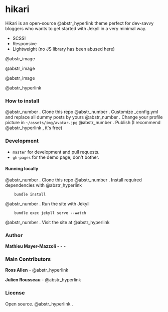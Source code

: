# hikari

Hikari is an open-source @abstr_hyperlink theme perfect for dev-savvy bloggers who wants to get started with Jekyll in a very minimal way. 

  * SCSS!
  * Responsive
  * Lightweight (no JS library has been abused here)



@abstr_image 

@abstr_image 

@abstr_image 

@abstr_hyperlink 

### How to install

@abstr_number . Clone this repo @abstr_number . Customize _config.yml and replace all dummy posts by yours @abstr_number . Change your profile picture in `~/assets/img/avatar.jpg` @abstr_number . Publish (I recommend @abstr_hyperlink , it's free)

### Development

  * `master` for development and pull requests.
  * `gh-pages` for the demo page; don't bother.



#### Running locally

@abstr_number . Clone this repo @abstr_number . Install required dependencies with @abstr_hyperlink 
    
    
        bundle install
    

@abstr_number . Run the site with Jekyll
    
    
        bundle exec jekyll serve --watch
    

@abstr_number . Visit the site at @abstr_hyperlink 

### Author

**Mathieu Mayer-Mazzoli** \-  \-  \- 

### Main Contributors

**Ross Allen** \- @abstr_hyperlink 

**Julien Rousseau** \- @abstr_hyperlink 

### License

Open source. @abstr_hyperlink .
